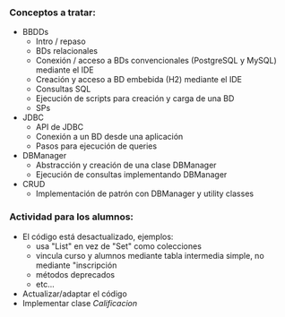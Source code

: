 ### Conceptos a tratar:
- BBDDs
  - Intro / repaso
  - BDs relacionales
  - Conexión / acceso a BDs convencionales (PostgreSQL y MySQL) mediante el IDE
  - Creación y acceso a BD embebida (H2) mediante el IDE
  - Consultas SQL
  - Ejecución de scripts para creación y carga de una BD
  - SPs
- JDBC
  - API de JDBC
  - Conexión a un BD desde una aplicación
  - Pasos para ejecución de queries
- DBManager
  - Abstracción y creación de una clase DBManager
  - Ejecución de consultas implementando DBManager
- CRUD
  - Implementación de patrón con DBManager y utility classes
    
### Actividad para los alumnos:
- El código está desactualizado, ejemplos:
  - usa "List" en vez de "Set" como colecciones 
  - vincula curso y alumnos mediante tabla intermedia simple, no mediante "inscripción
  - métodos deprecados
  - etc...
- Actualizar/adaptar el código
- Implementar clase _Calificacion_
